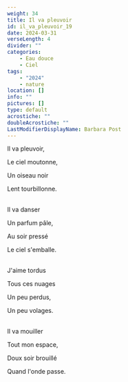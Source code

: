 ```yaml
---
weight: 34
title: Il va pleuvoir
id: il_va_pleuvoir_19
date: 2024-03-31
verseLength: 4
divider: ""
categories:
    - Eau douce
    - Ciel
tags:
    - "2024"
    - nature
location: []
info: ""
pictures: []
type: default
acrostiche: ""
doubleAcrostiche: ""
LastModifierDisplayName: Barbara Post
---
```

Il va pleuvoir,

Le ciel moutonne,

Un oiseau noir

Lent tourbillonne.

 \
Il va danser

Un parfum pâle,

Au soir pressé

Le ciel s'emballe.

 \
J'aime tordus

Tous ces nuages

Un peu perdus,

Un peu volages.

 \
Il va mouiller

Tout mon espace,

Doux soir brouillé

Quand l'onde passe.
